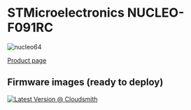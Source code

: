 # STMicroelectronics NUCLEO-F091RC

![nucleo64](../../images/reference-targets/nucleo64-f091rc.jpg)

[Product page](http://www.st.com/en/evaluation-tools/nucleo-f091rc.html)

## Firmware images (ready to deploy)

[![Latest Version @ Cloudsmith](https://api-prd.cloudsmith.io/v1/badges/version/net-nanoframework/nanoframework-images/raw/ST_STM32F769I_DISCOVERY/latest/x/?render=true)](https://cloudsmith.io/~net-nanoframework/repos/nanoframework-images/packages/detail/raw/ST_STM32F769I_DISCOVERY/latest/)
